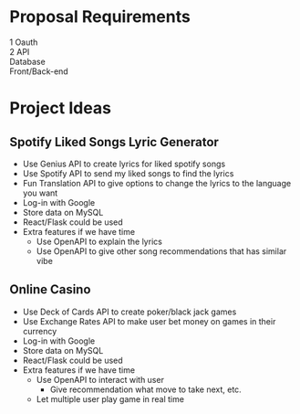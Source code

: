 # Proposal Requirements
1 Oauth <br>
2 API <br>
Database <br>
Front/Back-end <br>

# Project Ideas

## Spotify Liked Songs Lyric Generator
- Use Genius API to create lyrics for liked spotify songs
- Use Spotify API to send my liked songs to find the lyrics
- Fun Translation API to give options to change the lyrics to the language you want
- Log-in with Google
- Store data on MySQL
- React/Flask could be used
- Extra features if we have time
    - Use OpenAPI to explain the lyrics
    - Use OpenAPI to give other song recommendations that has similar vibe

## Online Casino
- Use Deck of Cards API to create poker/black jack games
- Use Exchange Rates API to make user bet money on games in their currency
- Log-in with Google
- Store data on MySQL
- React/Flask could be used
- Extra features if we have time
    - Use OpenAPI to interact with user
        - Give recommendation what move to take next, etc.
    - Let multiple user play game in real time
